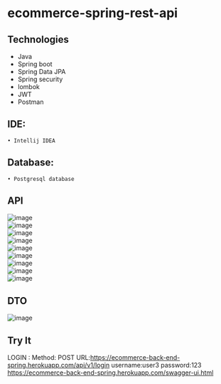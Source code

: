 # ecommerce-spring-rest-api
## Technologies
- Java
- Spring boot
- Spring Data JPA
- Spring security
- lombok
- JWT
- Postman
## IDE:
    • Intellij IDEA
## Database:
    • Postgresql database
## API
![image](https://user-images.githubusercontent.com/62063013/165292823-59019842-a4b3-475e-8fdd-4aa240bf5709.png)  
![image](https://user-images.githubusercontent.com/62063013/165293013-b0bd79e2-3d29-4b68-9ffc-1e7083906b2e.png)  
![image](https://user-images.githubusercontent.com/62063013/165293065-b49ce631-f154-47aa-a506-4bef558697fd.png)  
![image](https://user-images.githubusercontent.com/62063013/165293183-64033c25-5334-4f0b-9a5d-4c04466e725f.png)  
![image](https://user-images.githubusercontent.com/62063013/165293249-26b65567-e8b5-4495-8fd9-59054f089d64.png)  
![image](https://user-images.githubusercontent.com/62063013/165293318-70f23b36-cbbf-4446-a2d1-5988636bf422.png)  
![image](https://user-images.githubusercontent.com/62063013/165293367-99b8a3ff-63b0-4f96-ace0-b57c7cd67561.png)  
![image](https://user-images.githubusercontent.com/62063013/165293400-30e8b7c5-5aa8-472d-9549-7c3f58455b41.png)  
![image](https://user-images.githubusercontent.com/62063013/165293475-b44d4762-388b-47dc-b427-7be126ecee1e.png)  
## DTO
![image](https://user-images.githubusercontent.com/62063013/165293554-fabcccdb-aa53-439d-8de4-37eee5633707.png)
## Try It
LOGIN : Method: POST 
        URL:https://ecommerce-back-end-spring.herokuapp.com/api/v1/login
        username:user3
        password:123
https://ecommerce-back-end-spring.herokuapp.com/swagger-ui.html







